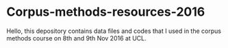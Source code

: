 # Corpus-methods-resources-2016

Hello, this depository contains data files and codes that I used in the corpus methods course on 8th and 9th Nov 2016 at UCL.
